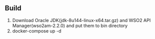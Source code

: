## Build

1. Download Oracle JDK(jdk-8u144-linux-x64.tar.gz) and WSO2 API Manager(wso2am-2.2.0) and put them to bin directory
2. docker-compose up -d